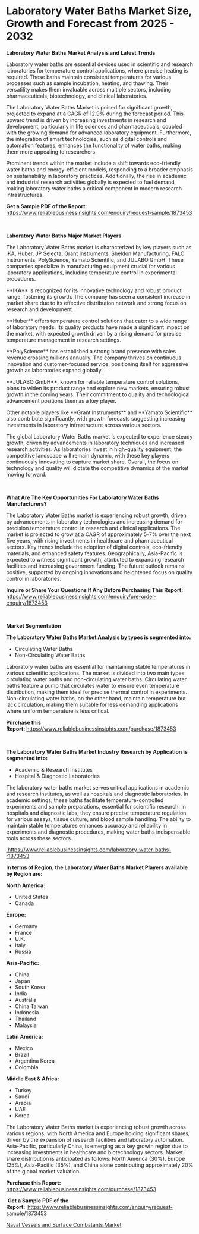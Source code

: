 <p><h1>Laboratory Water Baths Market Size, Growth and Forecast from 2025 - 2032</h1></p><p><strong>Laboratory Water Baths Market Analysis and Latest Trends</strong></p>
<p><p>Laboratory water baths are essential devices used in scientific and research laboratories for temperature control applications, where precise heating is required. These baths maintain consistent temperatures for various processes such as sample incubation, heating, and thawing. Their versatility makes them invaluable across multiple sectors, including pharmaceuticals, biotechnology, and clinical laboratories.</p><p>The Laboratory Water Baths Market is poised for significant growth, projected to expand at a CAGR of 12.9% during the forecast period. This upward trend is driven by increasing investments in research and development, particularly in life sciences and pharmaceuticals, coupled with the growing demand for advanced laboratory equipment. Furthermore, the integration of smart technologies, such as digital controls and automation features, enhances the functionality of water baths, making them more appealing to researchers.</p><p>Prominent trends within the market include a shift towards eco-friendly water baths and energy-efficient models, responding to a broader emphasis on sustainability in laboratory practices. Additionally, the rise in academic and industrial research activities globally is expected to fuel demand, making laboratory water baths a critical component in modern research infrastructures.</p></p>
<p><strong>Get a Sample PDF of the Report:&nbsp;</strong> <a href="https://www.reliablebusinessinsights.com/enquiry/request-sample/1873453?utm_campaign=2127&utm_medium=2&utm_source=Github&utm_content=ia&utm_term=16022025&utm_id=laboratory-water-baths">https://www.reliablebusinessinsights.com/enquiry/request-sample/1873453</a></p>
<p>&nbsp;</p>
<p><strong>Laboratory Water Baths Major Market Players</strong></p>
<p><p>The Laboratory Water Baths market is characterized by key players such as IKA, Huber, JP Selecta, Grant Instruments, Sheldon Manufacturing, FALC Instruments, PolyScience, Yamato Scientific, and JULABO GmbH. These companies specialize in manufacturing equipment crucial for various laboratory applications, including temperature control in experimental procedures.</p><p>**IKA** is recognized for its innovative technology and robust product range, fostering its growth. The company has seen a consistent increase in market share due to its effective distribution network and strong focus on research and development.</p><p>**Huber** offers temperature control solutions that cater to a wide range of laboratory needs. Its quality products have made a significant impact on the market, with expected growth driven by a rising demand for precise temperature management in research settings.</p><p>**PolyScience** has established a strong brand presence with sales revenue crossing millions annually. The company thrives on continuous innovation and customer-focused service, positioning itself for aggressive growth as laboratories expand globally.</p><p>**JULABO GmbH**, known for reliable temperature control solutions, plans to widen its product range and explore new markets, ensuring robust growth in the coming years. Their commitment to quality and technological advancement positions them as a key player.</p><p>Other notable players like **Grant Instruments** and **Yamato Scientific** also contribute significantly, with growth forecasts suggesting increasing investments in laboratory infrastructure across various sectors.</p><p>The global Laboratory Water Baths market is expected to experience steady growth, driven by advancements in laboratory techniques and increased research activities. As laboratories invest in high-quality equipment, the competitive landscape will remain dynamic, with these key players continuously innovating to capture market share. Overall, the focus on technology and quality will dictate the competitive dynamics of the market moving forward.</p></p>
<p>&nbsp;</p>
<p><strong>What Are The Key Opportunities For Laboratory Water Baths Manufacturers?</strong></p>
<p><p>The Laboratory Water Baths market is experiencing robust growth, driven by advancements in laboratory technologies and increasing demand for precision temperature control in research and clinical applications. The market is projected to grow at a CAGR of approximately 5-7% over the next five years, with rising investments in healthcare and pharmaceutical sectors. Key trends include the adoption of digital controls, eco-friendly materials, and enhanced safety features. Geographically, Asia-Pacific is expected to witness significant growth, attributed to expanding research facilities and increasing government funding. The future outlook remains positive, supported by ongoing innovations and heightened focus on quality control in laboratories.</p></p>
<p><strong>Inquire or Share Your Questions If Any Before Purchasing This Report:</strong> <a href="https://www.reliablebusinessinsights.com/enquiry/pre-order-enquiry/1873453?utm_campaign=2127&utm_medium=2&utm_source=Github&utm_content=ia&utm_term=16022025&utm_id=laboratory-water-baths">https://www.reliablebusinessinsights.com/enquiry/pre-order-enquiry/1873453</a></p>
<p>&nbsp;</p>
<p><strong>Market Segmentation</strong></p>
<p><strong>The Laboratory Water Baths Market Analysis by types is segmented into:</strong></p>
<p><ul><li>Circulating Water Baths</li><li>Non-Circulating Water Baths</li></ul></p>
<p><p>Laboratory water baths are essential for maintaining stable temperatures in various scientific applications. The market is divided into two main types: circulating water baths and non-circulating water baths. Circulating water baths feature a pump that circulates water to ensure even temperature distribution, making them ideal for precise thermal control in experiments. Non-circulating water baths, on the other hand, maintain temperature but lack circulation, making them suitable for less demanding applications where uniform temperature is less critical.</p></p>
<p><strong>Purchase this Report:&nbsp;</strong><a href="https://www.reliablebusinessinsights.com/purchase/1873453?utm_campaign=2127&utm_medium=2&utm_source=Github&utm_content=ia&utm_term=16022025&utm_id=laboratory-water-baths">https://www.reliablebusinessinsights.com/purchase/1873453</a></p>
<p>&nbsp;</p>
<p><strong>The Laboratory Water Baths Market Industry Research by Application is segmented into:</strong></p>
<p><ul><li>Academic & Research Institutes</li><li>Hospital & Diagnostic Laboratories</li></ul></p>
<p><p>The laboratory water baths market serves critical applications in academic and research institutes, as well as hospitals and diagnostic laboratories. In academic settings, these baths facilitate temperature-controlled experiments and sample preparations, essential for scientific research. In hospitals and diagnostic labs, they ensure precise temperature regulation for various assays, tissue culture, and blood sample handling. The ability to maintain stable temperatures enhances accuracy and reliability in experiments and diagnostic procedures, making water baths indispensable tools across these sectors.</p></p>
<p><a href="https://www.reliablebusinessinsights.com/laboratory-water-baths-r1873453?utm_campaign=2127&utm_medium=2&utm_source=Github&utm_content=ia&utm_term=16022025&utm_id=laboratory-water-baths">&nbsp;https://www.reliablebusinessinsights.com/laboratory-water-baths-r1873453</a></p>
<p><strong>In terms of Region, the Laboratory Water Baths Market Players available by Region are:</strong></p>
<p>
    <p> <strong> North America: </strong>
        <ul>
            <li>United States</li>
            <li>Canada</li>
        </ul>
        </p> 
    <p> <strong> Europe: </strong>
        <ul>
            <li>Germany</li>
            <li>France</li>
            <li>U.K.</li>
            <li>Italy</li>
            <li>Russia</li>
        </ul>
        </p> 
    <p> <strong> Asia-Pacific: </strong>
        <ul>
            <li>China</li>
            <li>Japan</li>
            <li>South Korea</li>
            <li>India</li>
            <li>Australia</li>
            <li>China Taiwan</li>
            <li>Indonesia</li>
            <li>Thailand</li>
            <li>Malaysia</li>
        </ul>
        </p> 
    <p> <strong> Latin America: </strong>
        <ul>
            <li>Mexico</li>
            <li>Brazil</li>
            <li>Argentina Korea</li>
            <li>Colombia</li>
        </ul>
        </p> 
    <p> <strong> Middle East & Africa: </strong>
        <ul>
            <li>Turkey</li>
            <li>Saudi</li>
            <li>Arabia</li>
            <li>UAE</li>
            <li>Korea</li>
        </ul>
    </p>
    </p>
<p><p>The Laboratory Water Baths market is experiencing robust growth across various regions, with North America and Europe holding significant shares, driven by the expansion of research facilities and laboratory automation. Asia-Pacific, particularly China, is emerging as a key growth region due to increasing investments in healthcare and biotechnology sectors. Market share distribution is anticipated as follows: North America (30%), Europe (25%), Asia-Pacific (35%), and China alone contributing approximately 20% of the global market valuation.</p></p>
<p><strong>Purchase this Report: </strong><a href="https://www.reliablebusinessinsights.com/purchase/1873453?utm_campaign=2127&utm_medium=2&utm_source=Github&utm_content=ia&utm_term=16022025&utm_id=laboratory-water-baths">https://www.reliablebusinessinsights.com/purchase/1873453</a></p>
<p>&nbsp;<strong>Get a Sample PDF of the Report:&nbsp;&nbsp;</strong><a href="https://www.reliablebusinessinsights.com/enquiry/request-sample/1873453?utm_campaign=2127&utm_medium=2&utm_source=Github&utm_content=ia&utm_term=16022025&utm_id=laboratory-water-baths">https://www.reliablebusinessinsights.com/enquiry/request-sample/1873453</a></p>
<p><strong></strong></p>
<p><p><a href="https://github.com/seanmcma708/Market-Research-Report-List-1/blob/main/naval-vessels-and-surface-combatants-market.md?utm_campaign=2127&utm_medium=2&utm_source=Github&utm_content=ia&utm_term=16022025&utm_id=laboratory-water-baths">Naval Vessels and Surface Combatants Market</a></p></p>